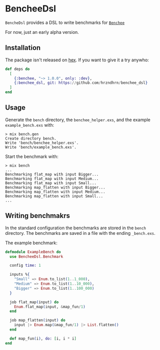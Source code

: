 # BencheeDsl

`BencheDsl` provides a DSL to write benchmarks for
[`Benchee`](https://github.com/bencheeorg/benchee)

For now, just an early alpha version.

## Installation

The package isn't released on [hex](https://hex.pm/). If you want to give it a
try anywho:

```elixir
def deps do
  [
    {:benchee, "~> 1.0.0", only: :dev},
    {:benchee_dsl, git: https://github.com/hrzndhrn/benchee_dsl}
  ]
end
```

## Usage
Generate the `bench` directory, the `benchee_helper.exs`, and the example
`example_bench.exs` with:

```
> mix bench.gen
Create directory bench.
Write 'bench/benchee_helper.exs'.
Write 'bench/example_bench.exs'.
```

Start the benchmark with:

```
> mix bench
...
Benchmarking flat_map with input Bigger...
Benchmarking flat_map with input Medium...
Benchmarking flat_map with input Small...
Benchmarking map_flatten with input Bigger...
Benchmarking map_flatten with input Medium...
Benchmarking map_flatten with input Small...
...
```

## Writing benchmakrs

In the standard configuration the benchmarks are stored in the `bench`
directory. The benchmarks are saved in a file with the ending `_bench.exs`.

The example benchmark:

```elixir
defmodule ExampleBench do
  use BencheeDsl.Benchmark

  config time: 1

  inputs %{
    "Small" => Enum.to_list(1..1_000),
    "Medium" => Enum.to_list(1..10_000),
    "Bigger" => Enum.to_list(1..100_000)
  }

  job flat_map(input) do
    Enum.flat_map(input, &map_fun/1)
  end

  job map_flatten(input) do
    input |> Enum.map(&map_fun/1) |> List.flatten()
  end

  def map_fun(i), do: [i, i * i]
end
```

